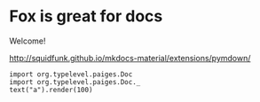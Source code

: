 # Fox is great for docs

Welcome!

http://squidfunk.github.io/mkdocs-material/extensions/pymdown/


```tut
import org.typelevel.paiges.Doc
import org.typelevel.paiges.Doc._
text("a").render(100)
```